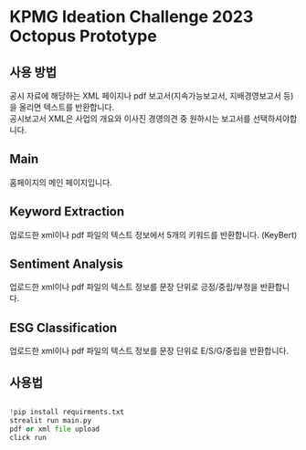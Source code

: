 # KPMG Ideation Challenge 2023 Octopus Prototype

## 사용 방법
공시 자료에 해당하는 XML 페이지나 pdf 보고서(지속가능보고서, 지배경영보고서 등)을 올리면 텍스트를 반환합니다.  
공시보고서 XML은 사업의 개요와 이사진 경영의견 중 원하시는 보고서를 선택하셔야합니다.  

## Main

홈페이지의 메인 페이지입니다.

## Keyword Extraction

업로드한 xml이나 pdf 파일의 텍스트 정보에서 5개의 키워드를 반환합니다. (KeyBert)

## Sentiment Analysis  

업로드한 xml이나 pdf 파일의 텍스트 정보를 문장 단위로 긍정/중립/부정을 반환합니다.  

## ESG Classification

업로드한 xml이나 pdf 파일의 텍스트 정보를 문장 단위로 E/S/G/중립을 반환합니다.  


## 사용법


```python

!pip install requirments.txt
strealit run main.py
pdf or xml file upload
click run
```
